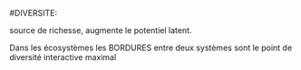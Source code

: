 #DIVERSITE: 

source de richesse, augmente le potentiel latent.

Dans les écosystèmes les BORDURES entre deux systèmes sont le point de diversité interactive maximal
